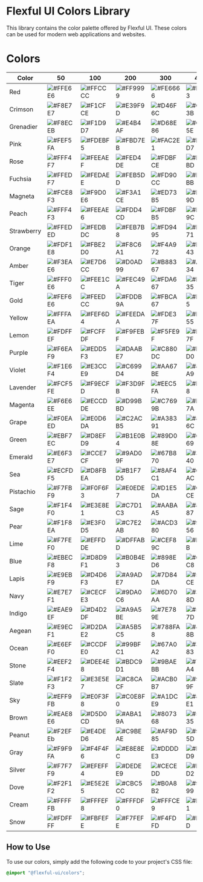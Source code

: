 # Flexful UI Colors Library

This library contains the color palette offered by Flexful UI. These colors can be used for modern web applications and websites.

# Colors

| Color        | 50          | 100         | 200         | 300         | 400         | 500         | 600         | 700         | 800         | 900         | 950         |
|-------------|-------------|-------------|-------------|-------------|-------------|-------------|-------------|-------------|-------------|-------------|-------------|
| Red         | ![#FFE6E6](https://via.placeholder.com/15/FFE6E6/000000?text=+) | ![#FFCCCC](https://via.placeholder.com/15/FFCCCC/000000?text=+) | ![#FF9999](https://via.placeholder.com/15/FF9999/000000?text=+) | ![#FE6666](https://via.placeholder.com/15/FE6666/000000?text=+) | ![#FE3333](https://via.placeholder.com/15/FE3333/000000?text=+) | ![#FE0000](https://via.placeholder.com/15/FE0000/000000?text=+) | ![#CB0000](https://via.placeholder.com/15/CB0000/000000?text=+) | ![#980000](https://via.placeholder.com/15/980000/000000?text=+) | ![#660000](https://via.placeholder.com/15/660000/000000?text=+) | ![#330000](https://via.placeholder.com/15/330000/000000?text=+) | ![#190000](https://via.placeholder.com/15/190000/000000?text=+) |
| Crimson     | ![#F8E7E7](https://via.placeholder.com/15/F8E7E7/000000?text=+) | ![#F1CFCE](https://via.placeholder.com/15/F1CFCE/000000?text=+) | ![#E39F9D](https://via.placeholder.com/15/E39F9D/000000?text=+) | ![#D46F6C](https://via.placeholder.com/15/D46F6C/000000?text=+) | ![#C63F3B](https://via.placeholder.com/15/C63F3B/000000?text=+) | ![#B80F0A](https://via.placeholder.com/15/B80F0A/000000?text=+) | ![#930C08](https://via.placeholder.com/15/930C08/000000?text=+) | ![#6E0906](https://via.placeholder.com/15/6E0906/000000?text=+) | ![#4A0604](https://via.placeholder.com/15/4A0604/000000?text=+) | ![#250302](https://via.placeholder.com/15/250302/000000?text=+) | ![#120101](https://via.placeholder.com/15/120101/000000?text=+) |
| Grenadier   | ![#F8ECEB](https://via.placeholder.com/15/F8ECEB/000000?text=+) | ![#F1D9D7](https://via.placeholder.com/15/F1D9D7/000000?text=+) | ![#E4B4AF](https://via.placeholder.com/15/E4B4AF/000000?text=+) | ![#D68E86](https://via.placeholder.com/15/D68E86/000000?text=+) | ![#C9695E](https://via.placeholder.com/15/C9695E/000000?text=+) | ![#BB4336](https://via.placeholder.com/15/BB4336/000000?text=+) | ![#96362B](https://via.placeholder.com/15/96362B/000000?text=+) | ![#702820](https://via.placeholder.com/15/702820/000000?text=+) | ![#4B1B16](https://via.placeholder.com/15/4B1B16/000000?text=+) | ![#250D0B](https://via.placeholder.com/15/250D0B/000000?text=+) | ![#130705](https://via.placeholder.com/15/130705/000000?text=+) |
| Pink       | ![#FEF5FA](https://via.placeholder.com/15/FEF5FA/000000?text=+) | ![#FDEBF5](https://via.placeholder.com/15/FDEBF5/000000?text=+) | ![#FBD7EB](https://via.placeholder.com/15/FBD7EB/000000?text=+) | ![#FAC2E1](https://via.placeholder.com/15/FAC2E1/000000?text=+) | ![#F8AED7](https://via.placeholder.com/15/F8AED7/000000?text=+) | ![#F69ACD](https://via.placeholder.com/15/F69ACD/000000?text=+) | ![#C57BA4](https://via.placeholder.com/15/C57BA4/000000?text=+) | ![#945C7B](https://via.placeholder.com/15/945C7B/000000?text=+) | ![#623E52](https://via.placeholder.com/15/623E52/000000?text=+) | ![#311F29](https://via.placeholder.com/15/311F29/000000?text=+) | ![#190F14](https://via.placeholder.com/15/190F14/000000?text=+) |
| Rose       | ![#FFF4F7](https://via.placeholder.com/15/FFF4F7/000000?text=+) | ![#FEEAEF](https://via.placeholder.com/15/FEEAEF/000000?text=+) | ![#FED4DE](https://via.placeholder.com/15/FED4DE/000000?text=+) | ![#FDBFCE](https://via.placeholder.com/15/FDBFCE/000000?text=+) | ![#FDA9BD](https://via.placeholder.com/15/FDA9BD/000000?text=+) | ![#FC94AD](https://via.placeholder.com/15/FC94AD/000000?text=+) | ![#CA768A](https://via.placeholder.com/15/CA768A/000000?text=+) | ![#975968](https://via.placeholder.com/15/975968/000000?text=+) | ![#653B45](https://via.placeholder.com/15/653B45/000000?text=+) | ![#321E23](https://via.placeholder.com/15/321E23/000000?text=+) | ![#190F11](https://via.placeholder.com/15/190F11/000000?text=+) |
| Fuchsia    | ![#FFEDF7](https://via.placeholder.com/15/FFEDF7/000000?text=+) | ![#FEDAEE](https://via.placeholder.com/15/FEDAEE/000000?text=+) | ![#FEB5DD](https://via.placeholder.com/15/FEB5DD/000000?text=+) | ![#FD90CC](https://via.placeholder.com/15/FD90CC/000000?text=+) | ![#FD6BBB](https://via.placeholder.com/15/FD6BBB/000000?text=+) | ![#FC46AA](https://via.placeholder.com/15/FC46AA/000000?text=+) | ![#CA3888](https://via.placeholder.com/15/CA3888/000000?text=+) | ![#972A66](https://via.placeholder.com/15/972A66/000000?text=+) | ![#651C44](https://via.placeholder.com/15/651C44/000000?text=+) | ![#320E22](https://via.placeholder.com/15/320E22/000000?text=+) | ![#190711](https://via.placeholder.com/15/190711/000000?text=+) |
| Magneta    | ![#FCE8F3](https://via.placeholder.com/15/FCE8F3/000000?text=+) | ![#F9D0E6](https://via.placeholder.com/15/F9D0E6/000000?text=+) | ![#F3A1CE](https://via.placeholder.com/15/F3A1CE/000000?text=+) | ![#ED73B5](https://via.placeholder.com/15/ED73B5/000000?text=+) | ![#E7449D](https://via.placeholder.com/15/E7449D/000000?text=+) | ![#E11584](https://via.placeholder.com/15/E11584/000000?text=+) | ![#B4116A](https://via.placeholder.com/15/B4116A/000000?text=+) | ![#870D4F](https://via.placeholder.com/15/870D4F/000000?text=+) | ![#5A0835](https://via.placeholder.com/15/5A0835/000000?text=+) | ![#2D041A](https://via.placeholder.com/15/2D041A/000000?text=+) | ![#16020D](https://via.placeholder.com/15/16020D/000000?text=+) |
| Peach      | ![#FFF4F3](https://via.placeholder.com/15/FFF4F3/000000?text=+) | ![#FEEAE6](https://via.placeholder.com/15/FEEAE6/000000?text=+) | ![#FDD4CD](https://via.placeholder.com/15/FDD4CD/000000?text=+) | ![#FDBFB5](https://via.placeholder.com/15/FDBFB5/000000?text=+) | ![#FCA99C](https://via.placeholder.com/15/FCA99C/000000?text=+) | ![#FB9483](https://via.placeholder.com/15/FB9483/000000?text=+) | ![#C97669](https://via.placeholder.com/15/C97669/000000?text=+) | ![#97594F](https://via.placeholder.com/15/97594F/000000?text=+) | ![#643B34](https://via.placeholder.com/15/643B34/000000?text=+) | ![#321E1A](https://via.placeholder.com/15/321E1A/000000?text=+) | ![#190F0D](https://via.placeholder.com/15/190F0D/000000?text=+) |
| Strawberry  | ![#FFEDED](https://via.placeholder.com/15/FFEDED/000000?text=+) | ![#FEDBDC](https://via.placeholder.com/15/FEDBDC/000000?text=+) | ![#FEB7B8](https://via.placeholder.com/15/FEB7B8/000000?text=+) | ![#FD9495](https://via.placeholder.com/15/FD9495/000000?text=+) | ![#FD7071](https://via.placeholder.com/15/FD7071/000000?text=+) | ![#FC4C4E](https://via.placeholder.com/15/FC4C4E/000000?text=+) | ![#CA3D3E](https://via.placeholder.com/15/CA3D3E/000000?text=+) | ![#972E2F](https://via.placeholder.com/15/972E2F/000000?text=+) | ![#651E1F](https://via.placeholder.com/15/651E1F/000000?text=+) | ![#320F10](https://via.placeholder.com/15/320F10/000000?text=+) | ![#190808](https://via.placeholder.com/15/190808/000000?text=+) |
| Orange | ![#FDF1E8](https://via.placeholder.com/15/FDF1E8/000000?text=+) | ![#FBE2D0](https://via.placeholder.com/15/FBE2D0/000000?text=+) | ![#F8C6A1](https://via.placeholder.com/15/F8C6A1/000000?text=+) | ![#F4A972](https://via.placeholder.com/15/F4A972/000000?text=+) | ![#F18D43](https://via.placeholder.com/15/F18D43/000000?text=+) | ![#ED7014](https://via.placeholder.com/15/ED7014/000000?text=+) | ![#BE5A10](https://via.placeholder.com/15/BE5A10/000000?text=+) | ![#8E430C](https://via.placeholder.com/15/8E430C/000000?text=+) | ![#5F2D08](https://via.placeholder.com/15/5F2D08/000000?text=+) | ![#2F1604](https://via.placeholder.com/15/2F1604/000000?text=+) | ![#180B02](https://via.placeholder.com/15/180B02/000000?text=+) |
| Amber  | ![#F3EAE6](https://via.placeholder.com/15/F3EAE6/000000?text=+) | ![#E7D6CC](https://via.placeholder.com/15/E7D6CC/000000?text=+) | ![#D0AD99](https://via.placeholder.com/15/D0AD99/000000?text=+) | ![#B88367](https://via.placeholder.com/15/B88367/000000?text=+) | ![#A15A34](https://via.placeholder.com/15/A15A34/000000?text=+) | ![#893101](https://via.placeholder.com/15/893101/000000?text=+) | ![#6E2701](https://via.placeholder.com/15/6E2701/000000?text=+) | ![#521D01](https://via.placeholder.com/15/521D01/000000?text=+) | ![#371400](https://via.placeholder.com/15/371400/000000?text=+) | ![#1B0A00](https://via.placeholder.com/15/1B0A00/000000?text=+) | ![#0E0500](https://via.placeholder.com/15/0E0500/000000?text=+) |
| Tiger  | ![#FFF0E6](https://via.placeholder.com/15/FFF0E6/000000?text=+) | ![#FEE1CC](https://via.placeholder.com/15/FEE1CC/000000?text=+) | ![#FEC49A](https://via.placeholder.com/15/FEC49A/000000?text=+) | ![#FDA667](https://via.placeholder.com/15/FDA667/000000?text=+) | ![#FD8935](https://via.placeholder.com/15/FD8935/000000?text=+) | ![#FC6B02](https://via.placeholder.com/15/FC6B02/000000?text=+) | ![#CA5602](https://via.placeholder.com/15/CA5602/000000?text=+) | ![#974001](https://via.placeholder.com/15/974001/000000?text=+) | ![#652B01](https://via.placeholder.com/15/652B01/000000?text=+) | ![#321500](https://via.placeholder.com/15/321500/000000?text=+) | ![#190B00](https://via.placeholder.com/15/190B00/000000?text=+) |
| Gold   | ![#FEF6E6](https://via.placeholder.com/15/FEF6E6/000000?text=+) | ![#FEEDCC](https://via.placeholder.com/15/FEEDCC/000000?text=+) | ![#FDDB9A](https://via.placeholder.com/15/FDDB9A/000000?text=+) | ![#FBCA67](https://via.placeholder.com/15/FBCA67/000000?text=+) | ![#FAB835](https://via.placeholder.com/15/FAB835/000000?text=+) | ![#F9A602](https://via.placeholder.com/15/F9A602/000000?text=+) | ![#C78502](https://via.placeholder.com/15/C78502/000000?text=+) | ![#956401](https://via.placeholder.com/15/956401/000000?text=+) | ![#644201](https://via.placeholder.com/15/644201/000000?text=+) | ![#322100](https://via.placeholder.com/15/322100/000000?text=+) | ![#191100](https://via.placeholder.com/15/191100/000000?text=+) |
| Yellow | ![#FFFAEA](https://via.placeholder.com/15/FFFAEA/000000?text=+) | ![#FEF6D4](https://via.placeholder.com/15/FEF6D4/000000?text=+) | ![#FEEDAA](https://via.placeholder.com/15/FEEDAA/000000?text=+) | ![#FDE37F](https://via.placeholder.com/15/FDE37F/000000?text=+) | ![#FDDA55](https://via.placeholder.com/15/FDDA55/000000?text=+) | ![#FCD12A](https://via.placeholder.com/15/FCD12A/000000?text=+) | ![#CAA722](https://via.placeholder.com/15/CAA722/000000?text=+) | ![#977D19](https://via.placeholder.com/15/977D19/000000?text=+) | ![#655411](https://via.placeholder.com/15/655411/000000?text=+) | ![#322A08](https://via.placeholder.com/15/322A08/000000?text=+) | ![#191504](https://via.placeholder.com/15/191504/000000?text=+) |
| Lemon  | ![#FDFFEF](https://via.placeholder.com/15/FDFFEF/000000?text=+) | ![#FCFFDF](https://via.placeholder.com/15/FCFFDF/000000?text=+) | ![#F9FEBF](https://via.placeholder.com/15/F9FEBF/000000?text=+) | ![#F5FE9F](https://via.placeholder.com/15/F5FE9F/000000?text=+) | ![#F2FD7F](https://via.placeholder.com/15/F2FD7F/000000?text=+) | ![#EFFD5F](https://via.placeholder.com/15/EFFD5F/000000?text=+) | ![#BFCA4C](https://via.placeholder.com/15/BFCA4C/000000?text=+) | ![#8F9839](https://via.placeholder.com/15/8F9839/000000?text=+) | ![#606526](https://via.placeholder.com/15/606526/000000?text=+) | ![#303313](https://via.placeholder.com/15/303313/000000?text=+) | ![#181909](https://via.placeholder.com/15/181909/000000?text=+) |
| Purple | ![#F6EAF9](https://via.placeholder.com/15/F6EAF9/000000?text=+) | ![#EDD5F3](https://via.placeholder.com/15/EDD5F3/000000?text=+) | ![#DAABE7](https://via.placeholder.com/15/DAABE7/000000?text=+) | ![#C880DC](https://via.placeholder.com/15/C880DC/000000?text=+) | ![#B556D0](https://via.placeholder.com/15/B556D0/000000?text=+) | ![#A32CC4](https://via.placeholder.com/15/A32CC4/000000?text=+) | ![#82239D](https://via.placeholder.com/15/82239D/000000?text=+) | ![#621A76](https://via.placeholder.com/15/621A76/000000?text=+) | ![#41124E](https://via.placeholder.com/15/41124E/000000?text=+) | ![#210927](https://via.placeholder.com/15/210927/000000?text=+) | ![#100414](https://via.placeholder.com/15/100414/000000?text=+) |
| Violet | ![#F1E6F4](https://via.placeholder.com/15/F1E6F4/000000?text=+) | ![#E3CCE9](https://via.placeholder.com/15/E3CCE9/000000?text=+) | ![#C699D4](https://via.placeholder.com/15/C699D4/000000?text=+) | ![#AA67BE](https://via.placeholder.com/15/AA67BE/000000?text=+) | ![#8D34A9](https://via.placeholder.com/15/8D34A9/000000?text=+) | ![#710193](https://via.placeholder.com/15/710193/000000?text=+) | ![#5A0176](https://via.placeholder.com/15/5A0176/000000?text=+) | ![#440158](https://via.placeholder.com/15/440158/000000?text=+) | ![#2D003B](https://via.placeholder.com/15/2D003B/000000?text=+) | ![#17001D](https://via.placeholder.com/15/17001D/000000?text=+) | ![#0B000F](https://via.placeholder.com/15/0B000F/000000?text=+) |
| Lavender | ![#FCF5FE](https://via.placeholder.com/15/FCF5FE/000000?text=+) | ![#F9ECFD](https://via.placeholder.com/15/F9ECFD/000000?text=+) | ![#F3D9FB](https://via.placeholder.com/15/F3D9FB/000000?text=+) | ![#EEC5FA](https://via.placeholder.com/15/EEC5FA/000000?text=+) | ![#E8B2F8](https://via.placeholder.com/15/E8B2F8/000000?text=+) | ![#E29FF6](https://via.placeholder.com/15/E29FF6/000000?text=+) | ![#B57FC5](https://via.placeholder.com/15/B57FC5/000000?text=+) | ![#885F94](https://via.placeholder.com/15/885F94/000000?text=+) | ![#5A4062](https://via.placeholder.com/15/5A4062/000000?text=+) | ![#2D2031](https://via.placeholder.com/15/2D2031/000000?text=+) | ![#171019](https://via.placeholder.com/15/171019/000000?text=+) |
| Magenta  | ![#F6E6EE](https://via.placeholder.com/15/F6E6EE/000000?text=+) | ![#ECCDDE](https://via.placeholder.com/15/ECCDDE/000000?text=+) | ![#D99BBD](https://via.placeholder.com/15/D99BBD/000000?text=+) | ![#C7699B](https://via.placeholder.com/15/C7699B/000000?text=+) | ![#B4377A](https://via.placeholder.com/15/B4377A/000000?text=+) | ![#A10559](https://via.placeholder.com/15/A10559/000000?text=+) | ![#810447](https://via.placeholder.com/15/810447/000000?text=+) | ![#610335](https://via.placeholder.com/15/610335/000000?text=+) | ![#400224](https://via.placeholder.com/15/400224/000000?text=+) | ![#200112](https://via.placeholder.com/15/200112/000000?text=+) | ![#100009](https://via.placeholder.com/15/100009/000000?text=+) |
| Grape    | ![#F0EAED](https://via.placeholder.com/15/F0EAED/000000?text=+) | ![#E0D6DA](https://via.placeholder.com/15/E0D6DA/000000?text=+) | ![#C2ACB5](https://via.placeholder.com/15/C2ACB5/000000?text=+) | ![#A38391](https://via.placeholder.com/15/A38391/000000?text=+) | ![#85596C](https://via.placeholder.com/15/85596C/000000?text=+) | ![#663047](https://via.placeholder.com/15/663047/000000?text=+) | ![#522639](https://via.placeholder.com/15/522639/000000?text=+) | ![#3D1D2B](https://via.placeholder.com/15/3D1D2B/000000?text=+) | ![#29131C](https://via.placeholder.com/15/29131C/000000?text=+) | ![#140A0E](https://via.placeholder.com/15/140A0E/000000?text=+) | ![#0A0507](https://via.placeholder.com/15/0A0507/000000?text=+) |
| Green      | ![#EBF7EC](https://via.placeholder.com/15/EBF7EC/000000?text=+) | ![#D8EFD9](https://via.placeholder.com/15/D8EFD9/000000?text=+) | ![#B1E0B4](https://via.placeholder.com/15/B1E0B4/000000?text=+) | ![#89D08E](https://via.placeholder.com/15/89D08E/000000?text=+) | ![#62C169](https://via.placeholder.com/15/62C169/000000?text=+) | ![#3BB143](https://via.placeholder.com/15/3BB143/000000?text=+) | ![#2F8E36](https://via.placeholder.com/15/2F8E36/000000?text=+) | ![#236A28](https://via.placeholder.com/15/236A28/000000?text=+) | ![#18471B](https://via.placeholder.com/15/18471B/000000?text=+) | ![#0C230D](https://via.placeholder.com/15/0C230D/000000?text=+) | ![#061207](https://via.placeholder.com/15/061207/000000?text=+) |
| Emerald    | ![#E6F3E7](https://via.placeholder.com/15/E6F3E7/000000?text=+) | ![#CCE7CF](https://via.placeholder.com/15/CCE7CF/000000?text=+) | ![#9AD09F](https://via.placeholder.com/15/9AD09F/000000?text=+) | ![#67B870](https://via.placeholder.com/15/67B870/000000?text=+) | ![#35A140](https://via.placeholder.com/15/35A140/000000?text=+) | ![#028910](https://via.placeholder.com/15/028910/000000?text=+) | ![#026E0D](https://via.placeholder.com/15/026E0D/000000?text=+) | ![#01520A](https://via.placeholder.com/15/01520A/000000?text=+) | ![#013706](https://via.placeholder.com/15/013706/000000?text=+) | ![#001B03](https://via.placeholder.com/15/001B03/000000?text=+) | ![#000E02](https://via.placeholder.com/15/000E02/000000?text=+) |
| Sea        | ![#ECFDF5](https://via.placeholder.com/15/ECFDF5/000000?text=+) | ![#D8FBEA](https://via.placeholder.com/15/D8FBEA/000000?text=+) | ![#B1F7D5](https://via.placeholder.com/15/B1F7D5/000000?text=+) | ![#8AF4C1](https://via.placeholder.com/15/8AF4C1/000000?text=+) | ![#63F0AC](https://via.placeholder.com/15/63F0AC/000000?text=+) | ![#3CEC97](https://via.placeholder.com/15/3CEC97/000000?text=+) | ![#30BD79](https://via.placeholder.com/15/30BD79/000000?text=+) | ![#248E5B](https://via.placeholder.com/15/248E5B/000000?text=+) | ![#185E3C](https://via.placeholder.com/15/185E3C/000000?text=+) | ![#0C2F1E](https://via.placeholder.com/15/0C2F1E/000000?text=+) | ![#06180F](https://via.placeholder.com/15/06180F/000000?text=+) |
| Pistachio  | ![#F7FBF9](https://via.placeholder.com/15/F7FBF9/000000?text=+) | ![#F0F6F3](https://via.placeholder.com/15/F0F6F3/000000?text=+) | ![#E0EDE7](https://via.placeholder.com/15/E0EDE7/000000?text=+) | ![#D1E5DA](https://via.placeholder.com/15/D1E5DA/000000?text=+) | ![#C1DCCE](https://via.placeholder.com/15/C1DCCE/000000?text=+) | ![#B2D3C2](https://via.placeholder.com/15/B2D3C2/000000?text=+) | ![#8EA99B](https://via.placeholder.com/15/8EA99B/000000?text=+) | ![#6B7F74](https://via.placeholder.com/15/6B7F74/000000?text=+) | ![#47544E](https://via.placeholder.com/15/47544E/000000?text=+) | ![#242A27](https://via.placeholder.com/15/242A27/000000?text=+) | ![#121513](https://via.placeholder.com/15/121513/000000?text=+) |
| Sage   | ![#F1F4F0](https://via.placeholder.com/15/F1F4F0/000000?text=+) | ![#E3E8E1](https://via.placeholder.com/15/E3E8E1/000000?text=+) | ![#C7D1C3](https://via.placeholder.com/15/C7D1C3/000000?text=+) | ![#AABAA5](https://via.placeholder.com/15/AABAA5/000000?text=+) | ![#8EA387](https://via.placeholder.com/15/8EA387/000000?text=+) | ![#728C69](https://via.placeholder.com/15/728C69/000000?text=+) | ![#5B7054](https://via.placeholder.com/15/5B7054/000000?text=+) | ![#44543F](https://via.placeholder.com/15/44543F/000000?text=+) | ![#2E382A](https://via.placeholder.com/15/2E382A/000000?text=+) | ![#171C15](https://via.placeholder.com/15/171C15/000000?text=+) | ![#0B0E0A](https://via.placeholder.com/15/0B0E0A/000000?text=+) |
| Pear   | ![#F1F8EA](https://via.placeholder.com/15/F1F8EA/000000?text=+) | ![#E3F0D5](https://via.placeholder.com/15/E3F0D5/000000?text=+) | ![#C7E2AB](https://via.placeholder.com/15/C7E2AB/000000?text=+) | ![#ACD380](https://via.placeholder.com/15/ACD380/000000?text=+) | ![#90C556](https://via.placeholder.com/15/90C556/000000?text=+) | ![#74B62C](https://via.placeholder.com/15/74B62C/000000?text=+) | ![#5D9223](https://via.placeholder.com/15/5D9223/000000?text=+) | ![#466D1A](https://via.placeholder.com/15/466D1A/000000?text=+) | ![#2E4912](https://via.placeholder.com/15/2E4912/000000?text=+) | ![#172409](https://via.placeholder.com/15/172409/000000?text=+) | ![#0C1204](https://via.placeholder.com/15/0C1204/000000?text=+) |
| Lime   | ![#F7FEF0](https://via.placeholder.com/15/F7FEF0/000000?text=+) | ![#EFFDDE](https://via.placeholder.com/15/EFFDDE/000000?text=+) | ![#DFFABD](https://via.placeholder.com/15/DFFABD/000000?text=+) | ![#CEF89C](https://via.placeholder.com/15/CEF89C/000000?text=+) | ![#BEF57B](https://via.placeholder.com/15/BEF57B/000000?text=+) | ![#AEF35A](https://via.placeholder.com/15/AEF35A/000000?text=+) | ![#8BC248](https://via.placeholder.com/15/8BC248/000000?text=+) | ![#689236](https://via.placeholder.com/15/689236/000000?text=+) | ![#466124](https://via.placeholder.com/15/466124/000000?text=+) | ![#233112](https://via.placeholder.com/15/233112/000000?text=+) | ![#111809](https://via.placeholder.com/15/111809/000000?text=+) |
| Blue   | ![#EBECF8](https://via.placeholder.com/15/EBECF8/000000?text=+) | ![#D8D9F1](https://via.placeholder.com/15/D8D9F1/000000?text=+) | ![#B0B4E3](https://via.placeholder.com/15/B0B4E3/000000?text=+) | ![#898ED6](https://via.placeholder.com/15/898ED6/000000?text=+) | ![#6169C8](https://via.placeholder.com/15/6169C8/000000?text=+) | ![#3A43BA](https://via.placeholder.com/15/3A43BA/000000?text=+) | ![#2E3695](https://via.placeholder.com/15/2E3695/000000?text=+) | ![#232870](https://via.placeholder.com/15/232870/000000?text=+) | ![#171B4A](https://via.placeholder.com/15/171B4A/000000?text=+) | ![#0C0D25](https://via.placeholder.com/15/0C0D25/000000?text=+) | ![#060713](https://via.placeholder.com/15/060713/000000?text=+) |
| Lapis  | ![#E9EBF9](https://via.placeholder.com/15/E9EBF9/000000?text=+) | ![#D4D6F3](https://via.placeholder.com/15/D4D6F3/000000?text=+) | ![#A9ADE7](https://via.placeholder.com/15/A9ADE7/000000?text=+) | ![#7D84DA](https://via.placeholder.com/15/7D84DA/000000?text=+) | ![#525BCE](https://via.placeholder.com/15/525BCE/000000?text=+) | ![#2732C2](https://via.placeholder.com/15/2732C2/000000?text=+) | ![#1F289B](https://via.placeholder.com/15/1F289B/000000?text=+) | ![#171E74](https://via.placeholder.com/15/171E74/000000?text=+) | ![#10144E](https://via.placeholder.com/15/10144E/000000?text=+) | ![#080A27](https://via.placeholder.com/15/080A27/000000?text=+) | ![#040513](https://via.placeholder.com/15/040513/000000?text=+) |
| Navy   | ![#E7E7F1](https://via.placeholder.com/15/E7E7F1/000000?text=+) | ![#CECFE3](https://via.placeholder.com/15/CECFE3/000000?text=+) | ![#9DA0C6](https://via.placeholder.com/15/9DA0C6/000000?text=+) | ![#6D70AA](https://via.placeholder.com/15/6D70AA/000000?text=+) | ![#3C418D](https://via.placeholder.com/15/3C418D/000000?text=+) | ![#0B1171](https://via.placeholder.com/15/0B1171/000000?text=+) | ![#090E5A](https://via.placeholder.com/15/090E5A/000000?text=+) | ![#070A44](https://via.placeholder.com/15/070A44/000000?text=+) | ![#04072D](https://via.placeholder.com/15/04072D/000000?text=+) | ![#020317](https://via.placeholder.com/15/020317/000000?text=+) | ![#01020B](https://via.placeholder.com/15/01020B/000000?text=+) |
| Indigo | ![#EAE9EF](https://via.placeholder.com/15/EAE9EF/000000?text=+) | ![#D4D2DF](https://via.placeholder.com/15/D4D2DF/000000?text=+) | ![#A9A5BE](https://via.placeholder.com/15/A9A5BE/000000?text=+) | ![#7E789E](https://via.placeholder.com/15/7E789E/000000?text=+) | ![#534B7D](https://via.placeholder.com/15/534B7D/000000?text=+) | ![#281E5D](https://via.placeholder.com/15/281E5D/000000?text=+) | ![#20184A](https://via.placeholder.com/15/20184A/000000?text=+) | ![#181238](https://via.placeholder.com/15/181238/000000?text=+) | ![#100C25](https://via.placeholder.com/15/100C25/000000?text=+) | ![#080613](https://via.placeholder.com/15/080613/000000?text=+) | ![#040309](https://via.placeholder.com/15/040309/000000?text=+) |
| Aegean | ![#E9ECF1](https://via.placeholder.com/15/E9ECF1/000000?text=+) | ![#D2DAE2](https://via.placeholder.com/15/D2DAE2/000000?text=+) | ![#A5B5C5](https://via.placeholder.com/15/A5B5C5/000000?text=+) | ![#788FA8](https://via.placeholder.com/15/788FA8/000000?text=+) | ![#4B6A8B](https://via.placeholder.com/15/4B6A8B/000000?text=+) | ![#1E456E](https://via.placeholder.com/15/1E456E/000000?text=+) | ![#183758](https://via.placeholder.com/15/183758/000000?text=+) | ![#122942](https://via.placeholder.com/15/122942/000000?text=+) | ![#0C1C2C](https://via.placeholder.com/15/0C1C2C/000000?text=+) | ![#060E16](https://via.placeholder.com/15/060E16/000000?text=+) | ![#03070B](https://via.placeholder.com/15/03070B/000000?text=+) |
| Ocean  | ![#E6EFF0](https://via.placeholder.com/15/E6EFF0/000000?text=+) | ![#CCDFE0](https://via.placeholder.com/15/CCDFE0/000000?text=+) | ![#99BFC1](https://via.placeholder.com/15/99BFC1/000000?text=+) | ![#67A0A2](https://via.placeholder.com/15/67A0A2/000000?text=+) | ![#348083](https://via.placeholder.com/15/348083/000000?text=+) | ![#016064](https://via.placeholder.com/15/016064/000000?text=+) | ![#014D50](https://via.placeholder.com/15/014D50/000000?text=+) | ![#013A3C](https://via.placeholder.com/15/013A3C/000000?text=+) | ![#002628](https://via.placeholder.com/15/002628/000000?text=+) | ![#001314](https://via.placeholder.com/15/001314/000000?text=+) | ![#000A0A](https://via.placeholder.com/15/000A0A/000000?text=+) |
| Stone  | ![#EEF2F4](https://via.placeholder.com/15/EEF2F4/000000?text=+) | ![#DEE4E8](https://via.placeholder.com/15/DEE4E8/000000?text=+) | ![#BDC9D1](https://via.placeholder.com/15/BDC9D1/000000?text=+) | ![#9BAEBB](https://via.placeholder.com/15/9BAEBB/000000?text=+) | ![#7A93A4](https://via.placeholder.com/15/7A93A4/000000?text=+) | ![#59788D](https://via.placeholder.com/15/59788D/000000?text=+) | ![#476071](https://via.placeholder.com/15/476071/000000?text=+) | ![#354855](https://via.placeholder.com/15/354855/000000?text=+) | ![#243038](https://via.placeholder.com/15/243038/000000?text=+) | ![#12181C](https://via.placeholder.com/15/12181C/000000?text=+) | ![#090C0E](https://via.placeholder.com/15/090C0E/000000?text=+) |
| Slate  | ![#F1F2F3](https://via.placeholder.com/15/F1F2F3/000000?text=+) | ![#E3E5E7](https://via.placeholder.com/15/E3E5E7/000000?text=+) | ![#C8CACF](https://via.placeholder.com/15/C8CACF/000000?text=+) | ![#ACB0B7](https://via.placeholder.com/15/ACB0B7/000000?text=+) | ![#91959F](https://via.placeholder.com/15/91959F/000000?text=+) | ![#757B87](https://via.placeholder.com/15/757B87/000000?text=+) | ![#5E626C](https://via.placeholder.com/15/5E626C/000000?text=+) | ![#464A51](https://via.placeholder.com/15/464A51/000000?text=+) | ![#2F3136](https://via.placeholder.com/15/2F3136/000000?text=+) | ![#17191B](https://via.placeholder.com/15/17191B/000000?text=+) | ![#0C0C0D](https://via.placeholder.com/15/0C0C0D/000000?text=+) |
| Sky    | ![#EFF9FB](https://via.placeholder.com/15/EFF9FB/000000?text=+) | ![#E0F3F8](https://via.placeholder.com/15/E0F3F8/000000?text=+) | ![#C0E8F0](https://via.placeholder.com/15/C0E8F0/000000?text=+) | ![#A1DCE9](https://via.placeholder.com/15/A1DCE9/000000?text=+) | ![#81D1E1](https://via.placeholder.com/15/81D1E1/000000?text=+) | ![#62C5DA](https://via.placeholder.com/15/62C5DA/000000?text=+) | ![#4E9EAE](https://via.placeholder.com/15/4E9EAE/000000?text=+) | ![#3B7683](https://via.placeholder.com/15/3B7683/000000?text=+) | ![#274F57](https://via.placeholder.com/15/274F57/000000?text=+) | ![#14272C](https://via.placeholder.com/15/14272C/000000?text=+) | ![#0A1416](https://via.placeholder.com/15/0A1416/000000?text=+) |
| Brown  | ![#EAE8E6](https://via.placeholder.com/15/EAE8E6/000000?text=+) | ![#D5D0CD](https://via.placeholder.com/15/D5D0CD/000000?text=+) | ![#ABA19A](https://via.placeholder.com/15/ABA19A/000000?text=+) | ![#807368](https://via.placeholder.com/15/807368/000000?text=+) | ![#564435](https://via.placeholder.com/15/564435/000000?text=+) | ![#2C1503](https://via.placeholder.com/15/2C1503/000000?text=+) | ![#231102](https://via.placeholder.com/15/231102/000000?text=+) | ![#1A0D02](https://via.placeholder.com/15/1A0D02/000000?text=+) | ![#120801](https://via.placeholder.com/15/120801/000000?text=+) | ![#090401](https://via.placeholder.com/15/090401/000000?text=+) | ![#040200](https://via.placeholder.com/15/040200/000000?text=+) |
| Peanut | ![#F2EFEb](https://via.placeholder.com/15/F2EFEb/000000?text=+) | ![#E4DED6](https://via.placeholder.com/15/E4DED6/000000?text=+) | ![#C9BEAE](https://via.placeholder.com/15/C9BEAE/000000?text=+) | ![#AF9D85](https://via.placeholder.com/15/AF9D85/000000?text=+) | ![#947D5D](https://via.placeholder.com/15/947D5D/000000?text=+) | ![#795C34](https://via.placeholder.com/15/795C34/000000?text=+) | ![#614A2A](https://via.placeholder.com/15/614A2A/000000?text=+) | ![#49371F](https://via.placeholder.com/15/49371F/000000?text=+) | ![#302515](https://via.placeholder.com/15/302515/000000?text=+) | ![#18120A](https://via.placeholder.com/15/18120A/000000?text=+) | ![#0C0905](https://via.placeholder.com/15/0C0905/000000?text=+) |
| Gray   | ![#F9F9FA](https://via.placeholder.com/15/F9F9FA/000000?text=+) | ![#F4F4F6](https://via.placeholder.com/15/F4F4F6/000000?text=+) | ![#E8E8EC](https://via.placeholder.com/15/E8E8EC/000000?text=+) | ![#DDDDE3](https://via.placeholder.com/15/DDDDE3/000000?text=+) | ![#D1D1D9](https://via.placeholder.com/15/D1D1D9/000000?text=+) | ![#C6C6D0](https://via.placeholder.com/15/C6C6D0/000000?text=+) | ![#9E9EA6](https://via.placeholder.com/15/9E9EA6/000000?text=+) | ![#77777D](https://via.placeholder.com/15/77777D/000000?text=+) | ![#4F4F53](https://via.placeholder.com/15/4F4F53/000000?text=+) | ![#28282A](https://via.placeholder.com/15/28282A/000000?text=+) | ![#141415](https://via.placeholder.com/15/141415/000000?text=+) |
| Silver | ![#F7F7F9](https://via.placeholder.com/15/F7F7F9/000000?text=+) | ![#EFEFF4](https://via.placeholder.com/15/EFEFF4/000000?text=+) | ![#DEDEE9](https://via.placeholder.com/15/DEDEE9/000000?text=+) | ![#CECEDD](https://via.placeholder.com/15/CECEDD/000000?text=+) | ![#BDBDD2](https://via.placeholder.com/15/BDBDD2/000000?text=+) | ![#ADADC7](https://via.placeholder.com/15/ADADC7/000000?text=+) | ![#8A8A9F](https://via.placeholder.com/15/8A8A9F/000000?text=+) | ![#686877](https://via.placeholder.com/15/686877/000000?text=+) | ![#454550](https://via.placeholder.com/15/454550/000000?text=+) | ![#232328](https://via.placeholder.com/15/232328/000000?text=+) | ![#111114](https://via.placeholder.com/15/111114/000000?text=+) |
| Dove  | ![#F2F1F2](https://via.placeholder.com/15/F2F1F2/000000?text=+) | ![#E5E2E5](https://via.placeholder.com/15/E5E2E5/000000?text=+) | ![#CBC5CC](https://via.placeholder.com/15/CBC5CC/000000?text=+) | ![#B0A8B2](https://via.placeholder.com/15/B0A8B2/000000?text=+) | ![#968B99](https://via.placeholder.com/15/968B99/000000?text=+) | ![#7C6E7F](https://via.placeholder.com/15/7C6E7F/000000?text=+) | ![#635866](https://via.placeholder.com/15/635866/000000?text=+) | ![#4A424C](https://via.placeholder.com/15/4A424C/000000?text=+) | ![#322C33](https://via.placeholder.com/15/322C33/000000?text=+) | ![#191619](https://via.placeholder.com/15/191619/000000?text=+) | ![#0C0B0D](https://via.placeholder.com/15/0C0B0D/000000?text=+) |
| Cream | ![#FFFFFB](https://via.placeholder.com/15/FFFFFB/000000?text=+) | ![#FFFEF8](https://via.placeholder.com/15/FFFEF8/000000?text=+) | ![#FFFDF0](https://via.placeholder.com/15/FFFDF0/000000?text=+) | ![#FFFCE9](https://via.placeholder.com/15/FFFCE9/000000?text=+) | ![#FFFBE1](https://via.placeholder.com/15/FFFBE1/000000?text=+) | ![#FFFADA](https://via.placeholder.com/15/FFFADA/000000?text=+) | ![#CCC8AE](https://via.placeholder.com/15/CCC8AE/000000?text=+) | ![#999683](https://via.placeholder.com/15/999683/000000?text=+) | ![#666457](https://via.placeholder.com/15/666457/000000?text=+) | ![#33322C](https://via.placeholder.com/15/33322C/000000?text=+) | ![#191916](https://via.placeholder.com/15/191916/000000?text=+) |
| Snow  | ![#FDFFFF](https://via.placeholder.com/15/FDFFFF/000000?text=+) | ![#FBFEFE](https://via.placeholder.com/15/FBFEFE/000000?text=+) | ![#F7FEFE](https://via.placeholder.com/15/F7FEFE/000000?text=+) | ![#F4FDFD](https://via.placeholder.com/15/F4FDFD/000000?text=+) | ![#F0FDFD](https://via.placeholder.com/15/F0FDFD/000000?text=+) | ![#ECFCFC](https://via.placeholder.com/15/ECFCFC/000000?text=+) | ![#BDcACA](https://via.placeholder.com/15/BDcACA/000000?text=+) | ![#8E9797](https://via.placeholder.com/15/8E9797/000000?text=+) | ![#5E6565](https://via.placeholder.com/15/5E6565/000000?text=+) | ![#2F3232](https://via.placeholder.com/15/2F3232/000000?text=+) | ![#181919](https://via.placeholder.com/15/181919/000000?text=+) |


## How to Use

To use our colors, simply add the following code to your project's CSS file:

```css
@import "@flexful-ui/colors";
